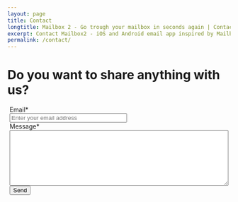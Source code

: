 ```yaml
---
layout: page
title: Contact
longtitle: Mailbox 2 - Go trough your mailbox in seconds again | Contact
excerpt: Contact Mailbox2 - iOS and Android email app inspired by Mailbox. Let's make email handling fast again.
permalink: /contact/
---
```


<div class="center">
<h1>Do you want to share anything with us?</h1>
</div>
<div class="page-content post-content" style="margin-left: 5px; margin-right: 5px;">
  <div id="contact" class="email-form">
  <form action="https://docs.google.com/forms/d/1R1W0p1MNhr_uZ4-l7AdNkaBwUhTJwHZfLRzX-7-qyqM/formResponse" method="POST" id="ss-form" target="_self" onsubmit="">
  <div>Email<span class="asterisk">*</span></div>
  <div><input type="email" name="entry.340522468" id="entry_340522468" size="30" placeholder="Enter your email address" required /></div>
  <div>Message<span class="asterisk">*</span></div>
  <div><textarea name="entry.1564209948" rows="8" style="width: 100%" id="entry_1564209948" required ></textarea></div>
  <input type="hidden" name="draftResponse" value="[,,&quot;1959065367577872818&quot;]">
  <input type="hidden" name="pageHistory" value="0">
  <input type="hidden" name="fvv" value="0">
  <input type="hidden" name="fbzx" value="1959065367577872818">
  <input type="submit" name="submit" value="Send" id="ss-submit" class="contact-submit">

</form>
</div>  
</div>
